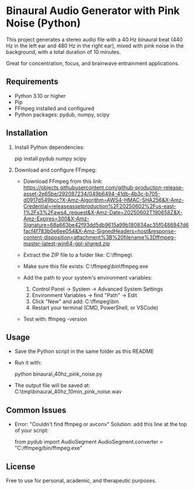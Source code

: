 
Binaural Audio Generator with Pink Noise (Python)
=================================================

This project generates a stereo audio file with a 40 Hz binaural beat (440 Hz in the left ear and 480 Hz in the right ear),
mixed with pink noise in the background, with a total duration of 10 minutes.

Great for concentration, focus, and brainwave entrainment applications.

Requirements
------------

- Python 3.10 or higher
- Pip
- FFmpeg installed and configured
- Python packages: pydub, numpy, scipy

Installation
------------

1. Install Python dependencies:

    pip install pydub numpy scipy

2. Download and configure FFmpeg:

   - Download FFmpeg from this link:
     https://objects.githubusercontent.com/github-production-release-asset-2e65be/292087234/049b6494-41db-4b3c-b705-d0917d549bcc?X-Amz-Algorithm=AWS4-HMAC-SHA256&X-Amz-Credential=releaseassetproduction%2F20250602%2Fus-east-1%2Fs3%2Faws4_request&X-Amz-Date=20250602T190658Z&X-Amz-Expires=300&X-Amz-Signature=68a663be42f93dd5db9615a99b180834ac35f0486947d6facf4f783b0e6ee054&X-Amz-SignedHeaders=host&response-content-disposition=attachment%3B%20filename%3Dffmpeg-master-latest-win64-gpl-shared.zip

   - Extract the ZIP file to a folder like: C:\ffmpeg\

   - Make sure this file exists: C:\ffmpeg\bin\ffmpeg.exe

   - Add the path to your system's environment variables:
     1. Control Panel → System → Advanced System Settings
     2. Environment Variables → find "Path" → Edit
     3. Click "New" and add: C:\ffmpeg\bin
     4. Restart your terminal (CMD, PowerShell, or VSCode)

   - Test with: ffmpeg -version

Usage
-----

- Save the Python script in the same folder as this README
- Run it with:

    python binaural_40hz_pink_noise.py

- The output file will be saved at: C:\tmp\binaural_40hz_10min_pink_noise.wav

Common Issues
-------------

- Error: "Couldn't find ffmpeg or avconv"
  Solution: add this line at the top of your script:

    from pydub import AudioSegment
    AudioSegment.converter = "C:/ffmpeg/bin/ffmpeg.exe"

License
-------

Free to use for personal, academic, and therapeutic purposes.

